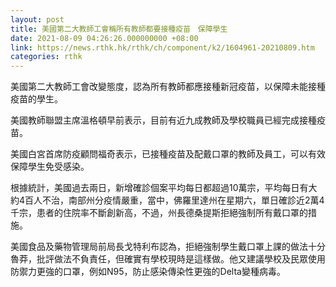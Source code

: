 ```yaml
---
layout: post
title: 美國第二大教師工會稱所有教師都要接種疫苗　保障學生
date: 2021-08-09 04:26:26.000000000 +08:00
link: https://news.rthk.hk/rthk/ch/component/k2/1604961-20210809.htm
categories: rthk
---
```


美國第二大教師工會改變態度，認為所有教師都應接種新冠疫苗，以保障未能接種疫苗的學生。

美國教師聯盟主席溫格頓早前表示，目前有近九成教師及學校職員已經完成接種疫苗。

美國白宮首席防疫顧問福奇表示，已接種疫苗及配戴口罩的教師及員工，可以有效保障學生免受感染。

根據統計，美國過去兩日，新增確診個案平均每日都超過10萬宗，平均每日有大約4百人不治，南部州分疫情嚴重，當中，佛羅里達州在星期六，單日確診近2萬4千宗，患者的住院率不斷創新高，不過，州長德桑提斯拒絕強制所有戴口罩的措施。

美國食品及藥物管理局前局長戈特利布認為，拒絕強制學生戴口罩上課的做法十分魯莽，批評做法不負責任，但確實有學校現時是這樣做。他又建議學校及民眾使用防禦力更強的口罩，例如N95，防止感染傳染性更強的Delta變種病毒。
